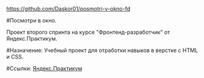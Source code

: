 https://github.com/Daskor01/posmotri-v-okno-fd

#Посмотри в окно.

Проект второго спринта на курсе "Фронтенд-разработчик"
от Яндекс.Практикум.

#Назначение:
Учебный проект для отработки навыков в верстке с HTML и CSS.

#Ссылки:
[Яндекс.Практикум](https://practicum.yandex.ru/)